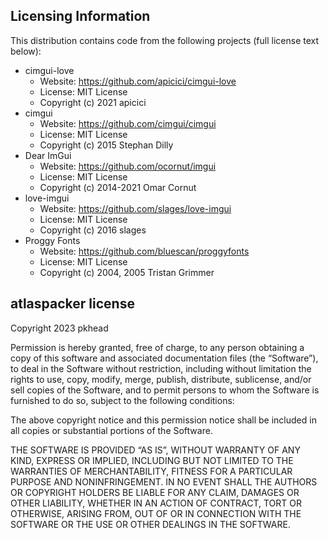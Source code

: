 ## Licensing Information
This distribution contains code from the following projects (full license text below):

- cimgui-love
	+ Website: https://github.com/apicici/cimgui-love
	+ License: MIT License
	+ Copyright (c) 2021 apicici
- cimgui
	+ Website: https://github.com/cimgui/cimgui
	+ License: MIT License
	+ Copyright (c) 2015 Stephan Dilly
- Dear ImGui
	+ Website: https://github.com/ocornut/imgui
	+ License: MIT License
	+ Copyright (c) 2014-2021 Omar Cornut
- love-imgui
	+ Website: https://github.com/slages/love-imgui
	+ License: MIT License
	+ Copyright (c) 2016 slages
- Proggy Fonts
	+ Website: https://github.com/bluescan/proggyfonts
	+ License: MIT License
	+ Copyright (c) 2004, 2005 Tristan Grimmer

## atlaspacker license
Copyright 2023 pkhead

Permission is hereby granted, free of charge, to any person obtaining a copy of this software
and associated documentation files (the “Software”), to deal in the Software without
restriction, including without limitation the rights to use, copy, modify, merge, publish,
distribute, sublicense, and/or sell copies of the Software, and to permit persons to whom the
Software is furnished to do so, subject to the following conditions:

The above copyright notice and this permission notice shall be included in all copies or
substantial portions of the Software.

THE SOFTWARE IS PROVIDED “AS IS”, WITHOUT WARRANTY OF ANY KIND, EXPRESS OR IMPLIED, INCLUDING
BUT NOT LIMITED TO THE WARRANTIES OF MERCHANTABILITY, FITNESS FOR A PARTICULAR PURPOSE AND
NONINFRINGEMENT. IN NO EVENT SHALL THE AUTHORS OR COPYRIGHT HOLDERS BE LIABLE FOR ANY CLAIM,
DAMAGES OR OTHER LIABILITY, WHETHER IN AN ACTION OF CONTRACT, TORT OR OTHERWISE, ARISING
FROM, OUT OF OR IN CONNECTION WITH THE SOFTWARE OR THE USE OR OTHER DEALINGS IN THE SOFTWARE.